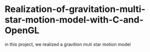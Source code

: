 # Realization-of-gravitation-multi-star-motion-model-with-C-and-OpenGL
in this project, we realized a gravition muti star motion model
